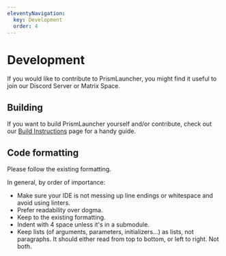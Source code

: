 ```yaml
---
eleventyNavigation:
  key: Development
  order: 4
--- 
```

# Development

If you would like to contribute to PrismLauncher, you might find it useful to join our Discord Server or Matrix Space.

## Building

If you want to build PrismLauncher yourself and/or contribute, check out our [Build Instructions](./build-instructions) page for a handy guide.

## Code formatting

Please follow the existing formatting.

In general, by order of importance:

- Make sure your IDE is not messing up line endings or whitespace and avoid using linters.
- Prefer readability over dogma.
- Keep to the existing formatting.
- Indent with 4 space unless it's in a submodule.
- Keep lists (of arguments, parameters, initializers...) as lists, not paragraphs. It should either read from top to bottom, or left to right. Not both.
